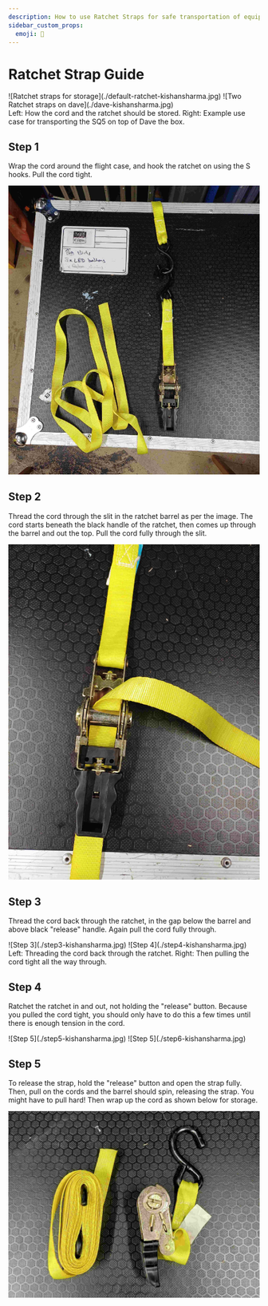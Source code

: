 ```yaml
---
description: How to use Ratchet Straps for safe transportation of equipment!
sidebar_custom_props:
  emoji: 🔧
---
```


# Ratchet Strap Guide

<fig>
<div class="img-gallery">
![Ratchet straps for storage](./default-ratchet-kishansharma.jpg)
![Two Ratchet straps on dave](./dave-kishansharma.jpg)
</div>
<figcaption>
Left: How the cord and the ratchet should be stored. Right: Example use case for transporting the SQ5 on top of Dave the box.
</figcaption>
</fig>

## Step 1

Wrap the cord around the flight case, and hook the ratchet on using the S hooks.
Pull the cord tight.

![Step 1](./step1-kishansharma.jpg)

## Step 2

Thread the cord through the slit in the ratchet barrel as per the image.
The cord starts beneath the black handle of the ratchet, then comes up through the barrel and out the top.
Pull the cord fully through the slit.

![Step 2](./step2-kishansharma.jpg)

## Step 3

Thread the cord back through the ratchet, in the gap below the barrel and above black "release" handle.
Again pull the cord fully through.

<fig>
<div class="img-gallery">
![Step 3](./step3-kishansharma.jpg)
![Step 4](./step4-kishansharma.jpg)
</div>
<figcaption>
Left: Threading the cord back through the ratchet. Right: Then pulling the cord tight all the way through.
</figcaption>
</fig>

## Step 4

Ratchet the ratchet in and out, not holding the "release" button.
Because you pulled the cord tight, you should only have to do this a few times until there is enough tension in the cord.

<div class="img-gallery">
![Step 5](./step5-kishansharma.jpg)
![Step 5](./step6-kishansharma.jpg)
</div>

## Step 5

To release the strap, hold the "release" button and open the strap fully.
Then, pull on the cords and the barrel should spin, releasing the strap.
You might have to pull hard!
Then wrap up the cord as shown below for storage.

![Ratchet straps for storage](./default-ratchet-kishansharma.jpg)
